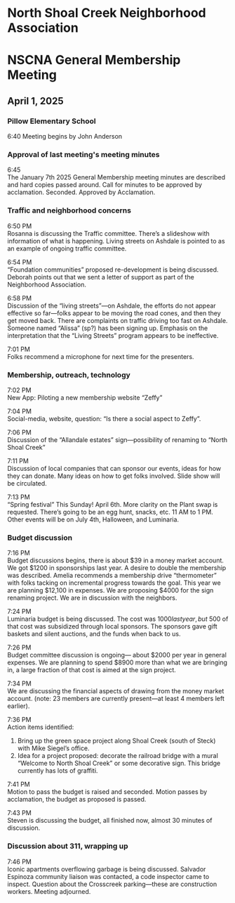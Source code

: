 # North Shoal Creek Neighborhood Association
# NSCNA General Membership Meeting  
## April 1, 2025  
### Pillow Elementary School  

6:40 Meeting begins by John Anderson

### Approval of last meeting's meeting minutes

6:45  
The January 7th 2025 General Membership meeting minutes are described and hard copies passed around.  Call for minutes to be approved by acclamation. Seconded.  Approved by Acclamation.

### Traffic and neighborhood concerns
6:50 PM  
Rosanna is discussing the Traffic committee.  There’s a slideshow with information of what is happening.  Living streets on Ashdale is pointed to as an example of ongoing traffic committee.  

6:54 PM  
“Foundation communities” proposed re-development is being discussed.  Deborah points out that we sent a letter of support as part of the Neighborhood Association.  

6:58 PM  
Discussion of the “living streets”—on Ashdale, the efforts do not appear effective so far—folks appear to be moving the road cones, and then they get moved back.  There are complaints on traffic driving too fast on Ashdale.  Someone named “Alissa” (sp?) has been signing up.  Emphasis on the interpretation that the “Living Streets” program appears to be ineffective.  

7:01 PM  
Folks recommend a microphone for next time for the presenters.  

### Membership, outreach, technology
7:02 PM  
New App: Piloting a new membership website “Zeffy”

7:04 PM  
Social-media, website, question: “Is there a social aspect to Zeffy”.

7:06 PM  
Discussion of the “Allandale estates” sign—possibility of renaming to “North Shoal Creek”

7:11 PM  
Discussion of local companies that can sponsor our events, ideas for how they can donate.  Many ideas on how to get folks involved.  Slide show will be circulated.  

7:13 PM  
“Spring festival” This Sunday! April 6th.  More clarity on the Plant swap is requested.  There’s going to be an egg hunt, snacks, etc.  11 AM to 1 PM.  Other events will be on July 4th, Halloween, and Luminaria.  

### Budget discussion
7:16 PM  
Budget discussions begins, there is about $39 in a money market account.  We got $1200 in sponsorships last year.  A desire to double the membership was described.  Amelia recommends a membership drive “thermometer” with folks tacking on incremental progress towards the goal.  This year we are planning $12,100 in expenses.  We are proposing $4000 for the sign renaming project.  We are in discussion with the neighbors.

7:24 PM  
Luminaria budget is being discussed.  The cost was $1000 last year, but ~$500 of that cost was subsidized through local sponsors.  The sponsors gave gift baskets and silent auctions, and the funds when back to us.  

7:26 PM  
Budget committee discussion is ongoing— about $2000 per year in general expenses.   We are planning to spend $8900 more than what we are bringing in, a large fraction of that cost is aimed at the sign project.  

7:34 PM  
We are discussing the financial aspects of drawing from the money market account.
(note: 23 members are currently present—at least 4 members left earlier).

7:36 PM  
Action items identified: 
1.	Bring up the green space project along Shoal Creek (south of Steck) with Mike Siegel’s office. 
2.	 Idea for a project proposed: decorate the railroad bridge with a mural “Welcome to North Shoal Creek” or some decorative sign.  This bridge currently has lots of graffiti.  

7:41 PM  
Motion to pass the budget is raised and seconded.  Motion passes by acclamation, the budget as proposed is passed.  

7:43 PM  
Steven is discussing the budget, all finished now, almost 30 minutes of discussion.  

### Discussion about 311, wrapping up
7:46 PM  
Iconic apartments overflowing garbage is being discussed.  Salvador Espinoza community liaison was contacted, a code inspector came to inspect.  Question about the Crosscreek parking—these are construction workers.  Meeting adjourned.
